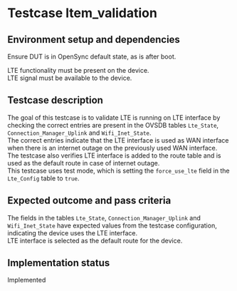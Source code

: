 # Testcase ltem_validation

## Environment setup and dependencies

Ensure DUT is in OpenSync default state, as is after boot.

LTE functionality must be present on the device.\
LTE signal must be available to the device.

## Testcase description

The goal of this testcase is to validate LTE is running on LTE interface by
checking the correct entries are present in the OVSDB tables `Lte_State`,
`Connection_Manager_Uplink` and `Wifi_Inet_State`.\
The correct entries indicate that the LTE interface is used as WAN interface
when there is an internet outage on the previously used WAN interface.\
The testcase also verifies LTE interface is added to the route table and is
used as the default route in case of internet outage.\
This testcase uses test mode, which is setting the `force_use_lte` field in
the `Lte_Config` table to `true`.

## Expected outcome and pass criteria

The fields in the tables `Lte_State`, `Connection_Manager_Uplink` and
`Wifi_Inet_State` have expected values from the testcase configuration,
indicating the device uses the LTE interface.\
LTE interface is selected as the default route for the device.

## Implementation status

Implemented
